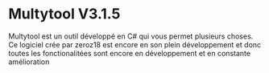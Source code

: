 # Multytool V3.1.5
Multytool est un outil développé en C# qui vous permet plusieurs choses.
Ce logiciel crée par zeroz18 est encore en son plein développement et donc toutes les fonctionalitées sont encore en développement et en constante amélioration 
